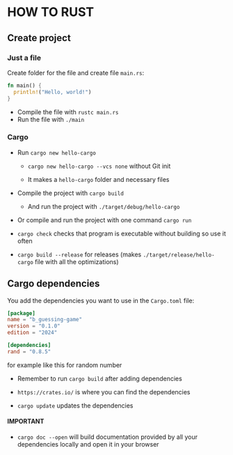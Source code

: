 # HOW TO RUST

## Create project

### Just a file

Create folder for the file and create file `main.rs`:

```rust
fn main() {
  println!("Hello, world!")
}
```

- Compile the file with `rustc main.rs`
- Run the file with `./main`

### Cargo

- Run `cargo new hello-cargo`

  - `cargo new hello-cargo --vcs none` without Git init

  - It makes a `hello-cargo` folder and necessary files

- Compile the project with `cargo build`

  - And run the project with `./target/debug/hello-cargo`

- Or compile and run the project with one command `cargo run`

- `cargo check` checks that program is executable without building so use it often
- `cargo build --release` for releases (makes `./target/release/hello-cargo` file with all the optimizations)

## Cargo dependencies

You add the dependencies you want to use in the `Cargo.toml` file:

```toml
[package]
name = "b_guessing-game"
version = "0.1.0"
edition = "2024"

[dependencies]
rand = "0.8.5"
```

for example like this for random number

- Remember to run `cargo build` after adding dependencies

- `https://crates.io/` is where you can find the dependencies
- `cargo update` updates the dependencies

#### IMPORTANT

- `cargo doc --open` will build documentation provided by all your dependencies locally and open it in your browser
